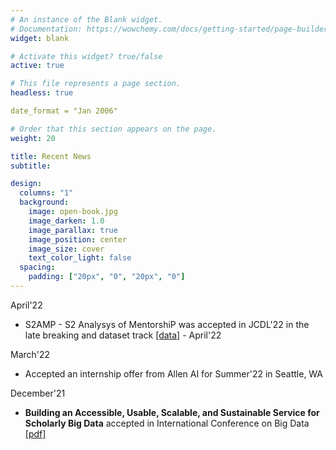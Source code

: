 ```yaml
---
# An instance of the Blank widget.
# Documentation: https://wowchemy.com/docs/getting-started/page-builder/
widget: blank

# Activate this widget? true/false
active: true

# This file represents a page section.
headless: true

date_format = "Jan 2006"

# Order that this section appears on the page.
weight: 20

title: Recent News
subtitle:

design:
  columns: "1"
  background:
    image: open-book.jpg
    image_darken: 1.0
    image_parallax: true
    image_position: center
    image_size: cover
    text_color_light: false
  spacing:
    padding: ["20px", "0", "20px", "0"]
---
```

April'22
- S2AMP - S2 Analysys of MentorshiP was accepted in JCDL'22 in the late breaking and dataset track [[data]](https://github.com/allenai/S2AMP-data) - April'22

March'22
- Accepted an internship offer from Allen AI for Summer'22 in Seattle, WA

December'21
- **Building an Accessible, Usable, Scalable, and Sustainable Service for Scholarly Big Data** accepted in International 
Conference on Big Data [[pdf]](https://www.cs.odu.edu/~jwu/downloads/pubs/wu-2021-bigdata/wu-2021-bigdata.pdf)


[//]: # (- [Explore similar templates]&#40;https://wowchemy.com/templates/&#41;)

[//]: # ()
[//]: # (- **Over 500,000 [Amazing Websites]&#40;https://wowchemy.com/&#41; have Already Been Built with Wowchemy**)

[//]: # ()
[//]: # (- **[Join]&#40;https://wowchemy.com/templates/&#41; the Most Empowered Hugo Community**)
